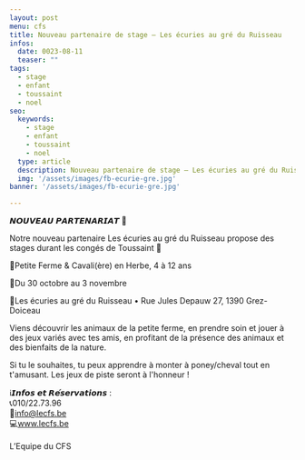 ```yaml
---
layout: post
menu: cfs
title: Nouveau partenaire de stage – Les écuries au gré du Ruisseau
infos:
  date: 0023-08-11
  teaser: ""
tags:
  - stage
  - enfant
  - toussaint
  - noel
seo:
  keywords:
    - stage
    - enfant
    - toussaint
    - noel
  type: article
  description: Nouveau partenaire de stage – Les écuries au gré du Ruisseau
  img: '/assets/images/fb-ecurie-gre.jpg'
banner: '/assets/images/fb-ecurie-gre.jpg'

---
```



𝙉𝙊𝙐𝙑𝙀𝘼𝙐 𝙋𝘼𝙍𝙏𝙀𝙉𝘼𝙍𝙄𝘼𝙏 🥳

Notre nouveau partenaire Les écuries au gré du Ruisseau propose des stages durant les congés de Toussaint 🤩

🐎Petite Ferme & Cavali(ère) en Herbe, 4 à 12 ans

📅Du 30 octobre au 3 novembre

📍Les écuries au gré du Ruisseau • Rue Jules Depauw 27, 1390 Grez-Doiceau

Viens découvrir les animaux de la petite ferme, en prendre soin et jouer à des jeux variés avec tes amis, en profitant de la présence des animaux et des bienfaits de la nature.

Si tu le souhaites, tu peux apprendre à monter à poney/cheval tout en t'amusant. Les jeux de piste seront à l'honneur !

ℹ️𝙄𝙣𝙛𝙤𝙨 𝙚𝙩 𝙍𝙚́𝙨𝙚𝙧𝙫𝙖𝙩𝙞𝙤𝙣𝙨 :<br>
📞010/22.73.96<br>
📧info@lecfs.be<br>
💻www.lecfs.be<br>
<br>
L’Equipe du CFS
